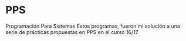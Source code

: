 # PPS
Programación Para Sistemas
Estos programas, fueron mi solución a una serie de prácticas propuestas en PPS en el curso 16/17
